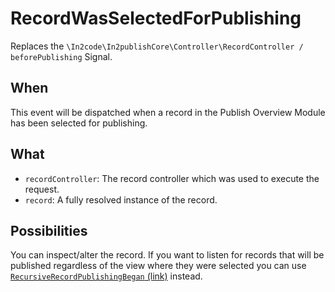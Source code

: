 # RecordWasSelectedForPublishing

Replaces the `\In2code\In2publishCore\Controller\RecordController / beforePublishing` Signal.

## When

This event will be dispatched when a record in the Publish Overview Module has been selected for publishing.

## What

* `recordController`: The record controller which was used to execute the request.
* `record`: A fully resolved instance of the record.

## Possibilities

You can inspect/alter the record. If you want to listen for records that will be published regardless of the view where
they were selected you can use [`RecursiveRecordPublishingBegan` (link)](RecursiveRecordPublishingBegan.md) instead.
